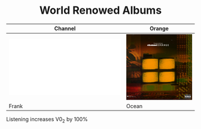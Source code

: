 
<h1 align="center">
World Renowed Albums 
</h1>

Channel         | Orange
------------ | ------------
![Click Me](readme.md) | <img src="image/channelO.jpg">
Frank        | Ocean




<p> Listening increases V0<sub>2</sub> by 100% </p>









